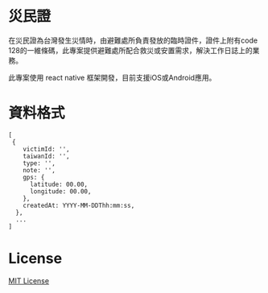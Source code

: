 # 災民證

在災民證為台灣發生災情時，由避難處所負責發放的臨時證件，證件上附有code 128的一維條碼，此專案提供避難處所配合救災或安置需求，解決工作日誌上的業務。

此專案使用 react native 框架開發，目前支援iOS或Android應用。

# 資料格式
```
[
 {
    victimId: '',
    taiwanId: '',
    type: '',
    note: '',
    gps: {
      latitude: 00.00,
      longitude: 00.00,
    },
    createdAt: YYYY-MM-DDThh:mm:ss,
  },
  ...
]
```

# License

[MIT License](https://opensource.org/licenses/MIT)
